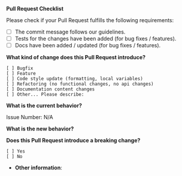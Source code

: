 **Pull Request Checklist**

Please check if your Pull Request fulfills the following requirements:

- [ ] The commit message follows our guidelines.
- [ ] Tests for the changes have been added (for bug fixes / features).
- [ ] Docs have been added / updated (for bug fixes / features).

**What kind of change does this Pull Request introduce?**

<!-- Please check the one that applies to this Pull Request using "X". -->

```
[ ] Bugfix
[ ] Feature
[ ] Code style update (formatting, local variables)
[ ] Refactoring (no functional changes, no api changes)
[ ] Documentation content changes
[ ] Other... Please describe:
```

**What is the current behavior?**

<!-- Please describe the current behavior that you are modifying, or link to a relevant issue. -->

Issue Number: N/A

**What is the new behavior?**

**Does this Pull Request introduce a breaking change?**

<!-- If this PR contains a breaking change, please describe its impact below. -->

```
[ ] Yes
[ ] No
```

- **Other information**:
